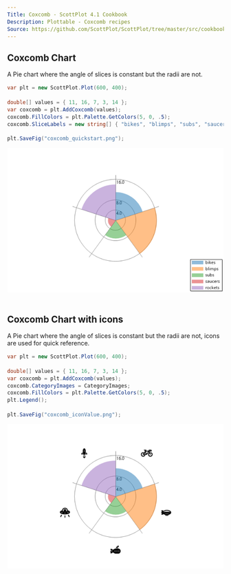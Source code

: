 ```yaml
---
Title: Coxcomb - ScottPlot 4.1 Cookbook
Description: Plottable - Coxcomb recipes
Source: https://github.com/ScottPlot/ScottPlot/tree/master/src/cookbook
---
```


## Coxcomb Chart

A Pie chart where the angle of slices is constant but the radii are not.

```cs
var plt = new ScottPlot.Plot(600, 400);

double[] values = { 11, 16, 7, 3, 14 };
var coxcomb = plt.AddCoxcomb(values);
coxcomb.FillColors = plt.Palette.GetColors(5, 0, .5);
coxcomb.SliceLabels = new string[] { "bikes", "blimps", "subs", "saucers", "rockets" };

plt.SaveFig("coxcomb_quickstart.png");
```

<div class='text-center'>
<a href='../../images/coxcomb_quickstart.png'><img src='../../images/coxcomb_quickstart.png' /></a>
</div>


<div class='m-2'>&nbsp;</div>

## Coxcomb Chart with icons

A Pie chart where the angle of slices is constant but the radii are not, icons are used for quick reference.

```cs
var plt = new ScottPlot.Plot(600, 400);

double[] values = { 11, 16, 7, 3, 14 };
var coxcomb = plt.AddCoxcomb(values);
coxcomb.CategoryImages = CategoryImages;
coxcomb.FillColors = plt.Palette.GetColors(5, 0, .5);
plt.Legend();

plt.SaveFig("coxcomb_iconValue.png");
```

<div class='text-center'>
<a href='../../images/coxcomb_iconvalue.png'><img src='../../images/coxcomb_iconvalue.png' /></a>
</div>

